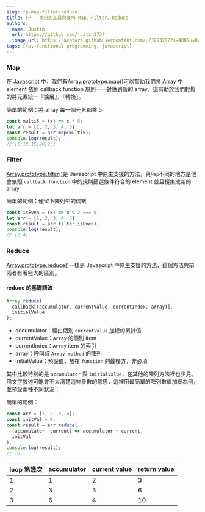 ```yaml
---
slug: fp-map-filter-reduce
title: FP - 常用的工具與技巧 Map、Filter、Reduce
authors:
  name: Justin
  url: https://github.com/justin3737
  image_url: https://avatars.githubusercontent.com/u/3293292?s=400&u=0cf29916981c562345a57d34b7baa92e5816c863&v=4
tags: [fp, functional programming, javascript]
---
```


### Map

在 Javascript 中，我們有[Array.prototype.map()](https://developer.mozilla.org/en-US/docs/Web/JavaScript/Reference/Global_Objects/Array/map)可以幫助我們將 Array 中 element 依照 callback function 規則一一對應到新的 array，這有助於我們輕鬆的將元素統一『擴展』、『轉換』。

簡單的範例：將 array 每一個元素都乘 5

```javascript
const multi5 = (x) => x * 5;
let arr = [1, 2, 3, 4, 5];
const result = arr.map(multi5);
console.log(result);
// [5,10,15,20,25]
```

### Filter

[Array.prototype.filter()](https://developer.mozilla.org/en-US/docs/Web/JavaScript/Reference/Global_Objects/Array/filter)是 Javascript 中原生支援的方法，與`Map`不同的地方是他會依照 `callback function` 中的規則篩選條件符合的 element 並且搜集成新的 array

簡單的範例：僅留下陣列中的偶數

```javascript
const isEven = (x) => x % 2 === 0;
let arr = [1, 2, 3, 4, 5];
const result = arr.filter(isEven);
console.log(result);
// [2,4]
```

### Reduce

[Array.prototype.reduce()](https://developer.mozilla.org/en-US/docs/Web/JavaScript/Reference/Global_Objects/Array/Reduce)一樣是 Javascript 中原生支援的方法，這個方法與前兩者有著極大的區別。

#### reduce 的基礎語法

```javascript
Array.reduce(
  callback[(accumulator, currentValue, currentIndex, array)],
  initialValue
);
```

- accumulator：經由個別 `currentValue` 加總的累計值
- currentValue：`Array` 的個別 item
- currentIndex：`Array` item 的索引
- array：呼叫該 `Array method` 的陣列
- initialValue：預設值，放在 `function` 的最後方，非必填

其中比較特別的是 `accumulator` 與 `initialValue`，在其他的陣列方法裡也少見。用文字敘述可能會不太清楚這些參數的意思，這裡用最簡單的陣列數值加總為例，並預設兩種不同狀況：

簡單的範例：

```javascript
const arr = [1, 2, 3, 4];
const initVal = 0;
const result = arr.reduce(
  (accumulator, current) => accumulator + current,
  initVal
);
console.log(result);
// 10
```

| loop 第幾次 | accumulator | current value | return value |
| ----------- | ----------- | ------------- | ------------ |
| 1           | 1           | 2             | 3            |
| 2           | 3           | 3             | 6            |
| 3           | 6           | 4             | 10           |
